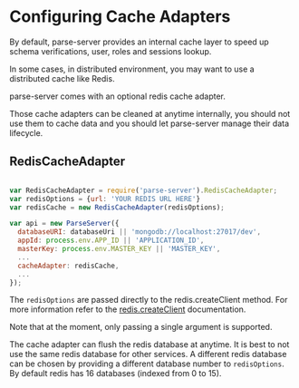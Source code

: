 # Configuring Cache Adapters

By default, parse-server provides an internal cache layer to speed up schema verifications, user, roles and sessions lookup.

In some cases, in distributed environment, you may want to use a distributed cache like Redis.

parse-server comes with an optional redis cache adapter.

Those cache adapters can be cleaned at anytime internally, you should not use them to cache data and you should let parse-server manage their data lifecycle.

## RedisCacheAdapter

```javascript

var RedisCacheAdapter = require('parse-server').RedisCacheAdapter;
var redisOptions = {url: 'YOUR REDIS URL HERE'}
var redisCache = new RedisCacheAdapter(redisOptions);

var api = new ParseServer({
  databaseURI: databaseUri || 'mongodb://localhost:27017/dev',
  appId: process.env.APP_ID || 'APPLICATION_ID',
  masterKey: process.env.MASTER_KEY || 'MASTER_KEY',
  ...
  cacheAdapter: redisCache,
  ...
});
```

The `redisOptions` are passed directly to the redis.createClient method. For more information refer to the [redis.createClient](https://www.npmjs.com/package/redis#rediscreateclient) documentation.

Note that at the moment, only passing a single argument is supported.

The cache adapter can flush the redis database at anytime. It is best to not use the same redis database for other services. A different redis database can be chosen by providing a different database number to `redisOptions`. By default redis has 16 databases (indexed from 0 to 15).
